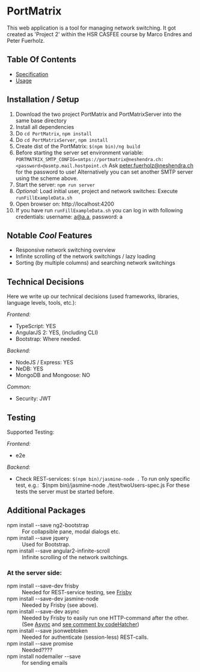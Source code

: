 # PortMatrix []()

This web application is a tool for managing network switching. It got created as 'Project 2' within the HSR CASFEE
course by Marco Endres and Peter Fuerholz.

## Table Of Contents
* [Specification](Specification.MD)
* [Usage](Usage.MD)


## Installation / Setup
1. Download the two project PortMatrix and PortMatrixServer into the same base directory
2. Install all dependencies
  1. Do `cd PortMatrix`, `npm install`
  2. Do `cd PortMatrixServer`, `npm install`
2. Create dist of the PortMatrix: `$(npm bin)/ng build`
3. Before starting the server set environment variable:
  `PORTMATRIX_SMTP_CONFIG=smtps://portmatrix@neshendra.ch:<password>@asmtp.mail.hostpoint.ch`
  Ask peter.fuerholz@neshendra.ch for the password to use!
  Alternatively you can set another SMTP server using the scheme above.
4. Start the server: `npm run server`
5. _Optional:_ Load initial user, project and network switches: 
  Execute `runFillExampleData.sh`
6. Open browser on: http://localhost:4200
7. If you have run `runFillExampleData.sh` you can log in with following credentials: username: a@a.a, password: a


## Notable *Cool* Features

* Responsive network switching overview
* Infinite scrolling of the network switchings / lazy loading
* Sorting (by multiple columns) and searching network switchings


## Technical Decisions

Here we write up our technical decisions (used frameworks, libraries, language levels, tools, etc.):

_Frontend:_

* TypeScript: YES 
* AngularJS 2: YES, (including CLI)
* Bootstrap: Where needed.

_Backend:_

* NodeJS / Express: YES
* NeDB: YES
* MongoDB and Mongoose: NO

_Common:_

* Security: JWT


## Testing
Supported Testing:

_Frontend:_

* e2e  

_Backend:_

* Check REST-services:
  `$(npm bin)/jasmine-node .`
   To run only specific test, e.g.: `$(npm bin)/jasmine-node ./test/twoUsers-spec.js
   For these tests the server must be started before.



## Additional Packages
<dl>
  <dt>npm install --save ng2-bootstrap</dt>
  <dd>For collapsible pane, modal dialogs etc.</dd>
  <dt>npm install --save jquery</dt>
  <dd>Used for Bootstrap.</dd>
  <dt>npm install --save angular2-infinite-scroll</dt>
  <dd>Infinite scrolling of the network switchings.</dd>
</dl>

### At the server side:
<dl>
  <dt>npm install --save-dev frisby</dt>
  <dd>Needed for REST-service testing, see <a href="http://frisbyjs.com">Frisby</a></dd> 
  <dt>npm install --save-dev jasmine-node</dt>
  <dd>Needed by Frisby (see above).</dd>
  <dt>npm install --save-dev async</dt>
  <dd>Needed by Frisby to easily run one HTTP-command after the other. (See 
  <a href="http://caolan.github.io/async/">Async</a> and
  <a href="https://github.com/vlucas/frisby/issues/64">see comment by codeHatcher</a>)</dd>
  <dt>npm install --save jsonwebtoken</dt>
  <dd>Needed for authenticate (session-less) REST-calls.</dd>   
  
  <dt>npm install --save promise</dt>
  <dd>Needed????</dd>   
  
  <dt>npm install nodemailer --save</dt>
  <dd>for sending emails</dd>
  
</dl>

